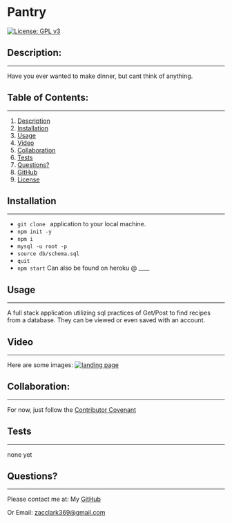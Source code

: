 # Pantry
  [![License: GPL v3](https://img.shields.io/badge/License-GPLv3-blue.svg)](https://www.gnu.org/licenses/gpl-3.0)

  ## Description:
  ___
 Have you ever wanted to make dinner, but cant think of anything.

  ## Table of Contents:
  ___
  1) [Description](#description)
  2) [Installation](#installation)
  3) [Usage](#usage)
  4) [Video](#video)
  5) [Collaboration](#collaboration)
  6) [Tests](#tests)
  7) [Questions?](#questions?)
  8) [GitHub](#gitHub)
  9) [License](#license)

  ## Installation
  ___
 - `git clone ` application to your local machine.
  - `npm init -y`
  - `npm i `
  - `mysql -u root -p`
  - `source db/schema.sql`
  - `quit`
  - `npm start`
  Can also be found on heroku @ ____

  ## Usage
  ___
  A full stack application utilizing sql practices of Get/Post to find recipes from a database. They can be viewed or even saved with an account.

  ## Video
  ___
 Here are some images:
[![landing page](./assets/images/screenprint1.png)](https://watch.screencastify.com/v/H0exbpMM3vHR2hf57MzK "Demo Video")



  ## Collaboration:
  ___
  For now, just follow the [Contributor Covenant](https://www.contributor-covenant.org/)

  ## Tests
  ___
  none yet

  ## Questions?
  ___
  Please contact me at:
  My [GitHub](https://github.com/zaclark369)
  
  Or Email:
  <zacclark369@gmail.com>
